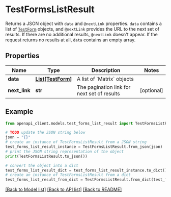 # TestFormsListResult

Returns a JSON object with `data` and `@nextLink` properties. `data` contains a list of [`TestForm`](ref:platform-testforms#testform) objects, and `@nextLink` provides the URL to the next set of results. If there are no additional results, `@nextLink` doesn't appear. If the request returns no results at all, `data` contains an empty array.

## Properties

Name | Type | Description | Notes
------------ | ------------- | ------------- | -------------
**data** | [**List[TestForm]**](TestForm.md) | A list of &#x60;Matrix&#x60; objects | 
**next_link** | **str** | The pagination link for next set of results | [optional] 

## Example

```python
from openapi_client.models.test_forms_list_result import TestFormsListResult

# TODO update the JSON string below
json = "{}"
# create an instance of TestFormsListResult from a JSON string
test_forms_list_result_instance = TestFormsListResult.from_json(json)
# print the JSON string representation of the object
print(TestFormsListResult.to_json())

# convert the object into a dict
test_forms_list_result_dict = test_forms_list_result_instance.to_dict()
# create an instance of TestFormsListResult from a dict
test_forms_list_result_from_dict = TestFormsListResult.from_dict(test_forms_list_result_dict)
```
[[Back to Model list]](../README.md#documentation-for-models) [[Back to API list]](../README.md#documentation-for-api-endpoints) [[Back to README]](../README.md)


